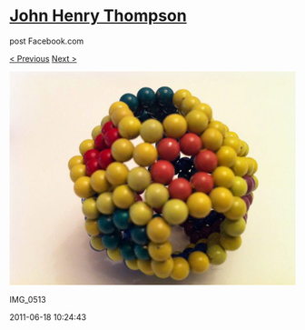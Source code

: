 # [John Henry Thompson](../README.md)
post Facebook.com

[< Previous](2011-06-18-9.md) [Next >](2011-06-18-11.md)

[![](../media/2011-06-18/Magnetic-Balls-IMG_0513.jpg)](../README.md)

IMG_0513

2011-06-18 10:24:43